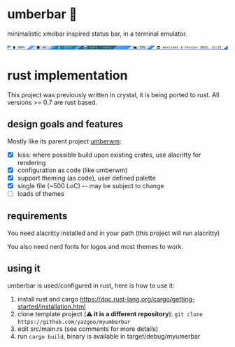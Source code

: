 # umberbar 🐏  

minimalistic xmobar inspired status bar, in a terminal emulator. 

![UmberBar Screenshot](screenshot.png)

# rust implementation

This project was previously written in crystal, it is being ported to rust.
All versions >= 0.7 are rust based.

## design goals and features

Mostly like its parent project [umberwm](https://github.com/yazgoo/umberwm):

- [x] kiss: where possible build upon existing crates, use alacritty for rendering
- [x] configuration as code (like umberwm)
- [x] support theming (as code), user defined palette
- [x] single file (~500 LoC) -- may be subject to change
- [ ] loads of themes

## requirements

You need alacritty installed and in your path (this project will run alacritty)

You also need nerd fonts for logos and most themes to work.

## using it

umberbar is used/configured in rust, here is how to use it:

1. install rust and cargo https://doc.rust-lang.org/cargo/getting-started/installation.html
2. clone template project (__:warning: it is a different repository__): `git clone https://github.com/yazgoo/myumberbar`
3. edit src/main.rs (see comments for more details)
4. run `cargo build`, binary is available in target/debug/myumerbar
